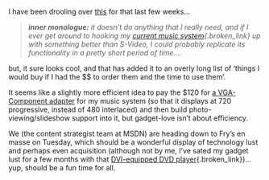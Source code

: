 I have been drooling over [this](http://www.rokulabs.com/) for that last few weeks&#8230; 

> _**inner monologue:** it doesn&#8217;t do anything that I really need, and if I ever get around to hooking my [current music system](http://www.duncanmackenzie.net/musicxp){.broken_link} up with something better than S-Video, I could probably replicate its functionality in a pretty short period of time&#8230;._

but, it sure looks cool, and that has added it to an overly long list of &#8216;things I would buy if I had the $$ to order them and the time to use them&#8217;. 

It seems like a slightly more efficient idea to pay the $120 for [a VGA-Component adapter](http://www.smarthome.com/77706.html) for my music system (so that it displays at 720 progressive, instead of 480 interlaced) and then build photo-viewing/slideshow support into it, but gadget-love isn&#8217;t about efficiency.

We (the content strategist team at MSDN) are heading down to Fry&#8217;s en masse on Tuesday, which should be a wonderful display of technology lust and perhaps even acquisition (although not by me, I&#8217;ve sated my gadget lust for a few months with that [DVI-equipped DVD player](http://www.samsungusa.com/cgi-bin/nabc/product/b2c_product_detail.jsp?eUser=&prod_id=DVD-HD931%2fXAA){.broken_link})&#8230; yup, should be a fun time for all.